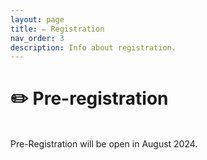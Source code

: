 ```yaml
---
layout: page
title: ✏️ Registration
nav_order: 3
description: Info about registration.
---
```


# ✏️ Pre-registration
<br>
Pre-Registration will be open in August 2024.





